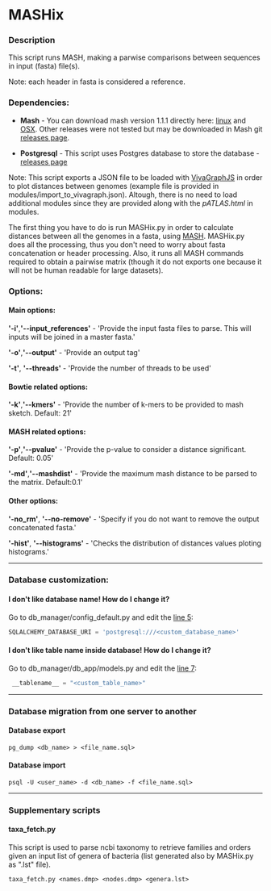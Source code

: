 # MASHix


### Description

This script runs MASH, making a parwise comparisons between sequences in input (fasta) file(s).

Note: each header in fasta is considered a reference.

### Dependencies:

* **Mash** - You can download mash version 1.1.1 directly here: [linux](https://github.com/marbl/Mash/releases/download/v1.1.1/mash-Linux64-v1.1.1.tar.gz) and [OSX](https://github.com/marbl/Mash/releases/download/v1.1.1/mash-OSX64-v1.1.1.tar.gz). Other releases were not tested but may be downloaded in Mash git [releases page](https://github.com/marbl/Mash/releases).

* **Postgresql** - This script uses Postgres database to store the database - [releases page](https://www.postgresql.org/download/)

Note: This script exports a JSON file to be loaded with [VivaGraphJS](https://github.com/anvaka/VivaGraphJS) in order to plot distances between genomes (example file is provided in modules/import\_to\_vivagraph.json). Altough, there is no need to load additional modules since they are provided along with the _pATLAS.html_ in modules.


The first thing you have to do is run MASHix.py in order to calculate distances between all the genomes in a fasta, using [MASH](http://mash.readthedocs.io/en/latest/). MASHix.py does all the processing, thus you don't need to worry about fasta concatenation or header processing. Also, it runs all MASH commands required to obtain a pairwise matrix (though it do not exports one because it will not be human readable for large datasets).

### Options:

#### Main options:

**'-i'**,**'--input_references'** - 'Provide the input fasta files to parse. This will inputs will be joined in a master fasta.'

**'-o'**,**'--output'** - 'Provide an output tag'

**'-t'**, **'--threads'** - 'Provide the number of threads to be used'

#### Bowtie related options:

**'-k'**,**'--kmers'** - 'Provide the number of k-mers to be provided to mash sketch. Default: 21'

#### MASH related options:

**'-p'**,**'--pvalue'** - 'Provide the p-value to consider a distance significant. Default: 0.05'

**'-md'**,**'--mashdist'** - 'Provide the maximum mash distance to be parsed to the matrix. Default:0.1'

#### Other options:

**'-no_rm'**, **'--no-remove'** - 'Specify if you do not want to remove the output concatenated fasta.'

**'-hist'**, **'--histograms'** - 'Checks the distribution of distances values ploting histograms.'

---

### Database customization:

#### I don't like database name! How do I change it?

Go to db_manager/config_default.py and edit the [line 5](https://github.com/tiagofilipe12/MASHix/blob/master/db_manager/config_default.py#L5):

```python
SQLALCHEMY_DATABASE_URI = 'postgresql:///<custom_database_name>'
```

#### I don't like table name inside database! How do I change it?

Go to db_manager/db_app/models.py and edit the [line 7](https://github.com/tiagofilipe12/MASHix/blob/master/db_manager/db_app/models.py#L7):

```python
 __tablename__ = "<custom_table_name>"
```

---

### Database migration from one server to another

#### Database export

```
pg_dump <db_name> > <file_name.sql>
```

#### Database import

```
psql -U <user_name> -d <db_name> -f <file_name.sql>
```

---

### Supplementary scripts

#### taxa_fetch.py

This script is used to parse ncbi taxonomy to retrieve families and orders given an input list of genera of bacteria (list generated also by MASHix.py as ".lst" file).

```
taxa_fetch.py <names.dmp> <nodes.dmp> <genera.lst>
```
